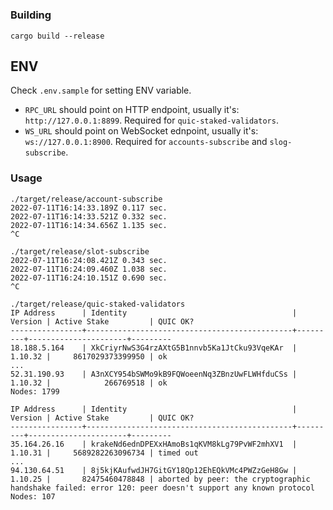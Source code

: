 # 

### Building

```
cargo build --release
```

## ENV

Check `.env.sample` for setting ENV variable.
- `RPC_URL` should point on HTTP endpoint, usually it's: `http://127.0.0.1:8899`. Required for `quic-staked-validators`.
- `WS_URL` should point on WebSocket ednpoint, usually it's: `ws://127.0.0.1:8900`. Required for `accounts-subscribe` and `slog-subscribe`.

### Usage

```
./target/release/account-subscribe
2022-07-11T16:14:33.189Z 0.117 sec.
2022-07-11T16:14:33.521Z 0.332 sec.
2022-07-11T16:14:34.656Z 1.135 sec.
^C
```

```
./target/release/slot-subscribe
2022-07-11T16:24:08.421Z 0.343 sec.
2022-07-11T16:24:09.460Z 1.038 sec.
2022-07-11T16:24:10.151Z 0.690 sec.
^C
```

```
./target/release/quic-staked-validators
IP Address      | Identity                                     | Version | Active Stake         | QUIC OK?
----------------+----------------------------------------------+---------+----------------------+---------
18.188.5.164    | XkCriyrNwS3G4rzAXtG5B1nnvb5Ka1JtCku93VqeKAr  | 1.10.32 |     8617029373399950 | ok
...
52.31.190.93    | A3nXCY954bSWMo9kB9FQWoeenNq3ZBnzUwFLWHfduCSs | 1.10.32 |            266769518 | ok
Nodes: 1799

IP Address      | Identity                                     | Version | Active Stake         | QUIC OK?
----------------+----------------------------------------------+---------+----------------------+---------
35.164.26.16    | krakeNd6ednDPEXxHAmoBs1qKVM8kLg79PvWF2mhXV1  | 1.10.31 |     5689282263096734 | timed out
...
94.130.64.51    | 8j5kjKAufwdJH7GitGY18Qp12EhEQkVMc4PWZzGeH8Gw | 1.10.25 |       82475460478848 | aborted by peer: the cryptographic handshake failed: error 120: peer doesn't support any known protocol
Nodes: 107
```
